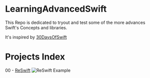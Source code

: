 # LearningAdvancedSwift

This Repo is dedicated to tryout and test some of the more advances Swift's Concepts and libraries.

It's inspired by [30DaysOfSwift](https://github.com/allenwong/30DaysofSwift)

# Projects Index

00 - [ReSwift](https://github.com/OrRon/LearningAdvancedSwift/tree/master/00-LearningReSwift)
![ReSwift Example](https://github.com/OrRon/LearningAdvancedSwift/raw/master/00-LearningReSwift/example.gif)

